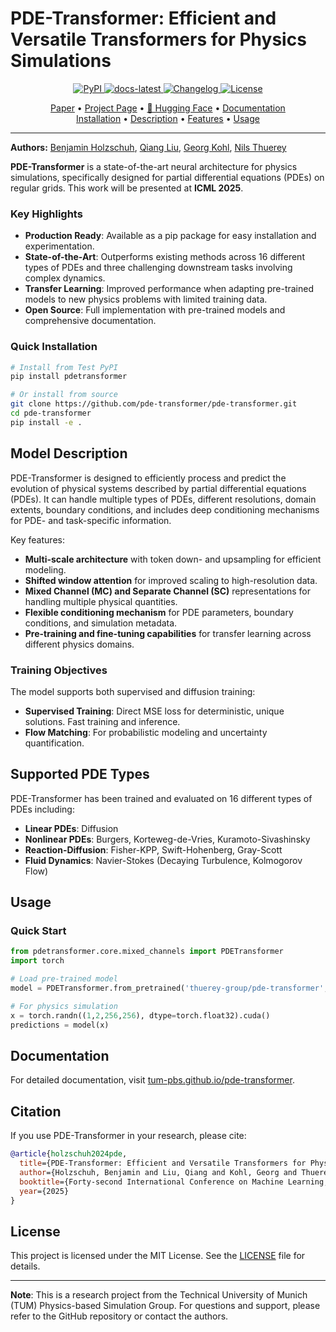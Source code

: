 # PDE-Transformer: Efficient and Versatile Transformers for Physics Simulations

<div align="center">

<p align="center">
<a href="https://pypi.org/project/pdetransformer/">
  <img src="https://img.shields.io/pypi/v/pretransformer.svg" alt="PyPI">
</a> 
<a href="https://tum-pbs.github.io/pde-transformer">
  <img src="https://img.shields.io/badge/docs-latest-green" alt="docs-latest">
</a>
<a href="https://github.com/ceyron/apebench/releases">
  <img src="https://img.shields.io/github/v/release/tum-pbs/pde-transformer?include_prereleases&label=changelog" alt="Changelog">
</a>
<a href="https://github.com/ceyron/apebench/blob/main/LICENSE.txt">
  <img src="https://img.shields.io/badge/license-MIT-blue" alt="License">
</a>
</p>

[Paper](https://arxiv.org/pdf/2505.24717.pdf) • 
[Project Page](https://tum-pbs.github.io/pde-transformer/landing.html) • 
[🤗 Hugging Face](https://huggingface.co/thuerey-group/pde-transformer) • 
[Documentation](https://tum-pbs.github.io/pde-transformer)
<br>
[Installation](#-quick-installation) •
[Description](#-model-description) •
[Features](#-key-highlights) •
[Usage](#-usage)

</div>

---

**Authors:** [Benjamin Holzschuh](), [Qiang Liu](), [Georg Kohl](), [Nils Thuerey](https://ge.in.tum.de/about/n-thuerey/)

**PDE-Transformer** is a state-of-the-art neural architecture for physics simulations, specifically designed for partial differential equations (PDEs) on regular grids. This work will be presented at **ICML 2025**.

### Key Highlights
- **Production Ready**: Available as a pip package for easy installation and experimentation.
- **State-of-the-Art**: Outperforms existing methods across 16 different types of PDEs and three challenging downstream tasks involving complex dynamics. 
- **Transfer Learning**: Improved performance when adapting pre-trained models to new physics problems with limited training data.
- **Open Source**: Full implementation with pre-trained models and comprehensive documentation.

### Quick Installation

```bash
# Install from Test PyPI
pip install pdetransformer

# Or install from source
git clone https://github.com/pde-transformer/pde-transformer.git
cd pde-transformer
pip install -e .
```

## Model Description

PDE-Transformer is designed to efficiently process and predict the evolution of physical systems described by partial differential equations (PDEs). It can handle multiple types of PDEs, different resolutions, domain extents, boundary conditions, 
and includes deep conditioning mechanisms for PDE- and task-specific information.

Key features:
- **Multi-scale architecture** with token down- and upsampling for efficient modeling.
- **Shifted window attention** for improved scaling to high-resolution data.
- **Mixed Channel (MC) and Separate Channel (SC)** representations for handling multiple physical quantities.
- **Flexible conditioning mechanism** for PDE parameters, boundary conditions, and simulation metadata.
- **Pre-training and fine-tuning capabilities** for transfer learning across different physics domains.

### Training Objectives

The model supports both supervised and diffusion training:

- **Supervised Training**: Direct MSE loss for deterministic, unique solutions. Fast training and inference. 
- **Flow Matching**: For probabilistic modeling and uncertainty quantification.

## Supported PDE Types

PDE-Transformer has been trained and evaluated on 16 different types of PDEs including:

- **Linear PDEs**: Diffusion
- **Nonlinear PDEs**: Burgers, Korteweg-de-Vries, Kuramoto-Sivashinsky
- **Reaction-Diffusion**: Fisher-KPP, Swift-Hohenberg, Gray-Scott
- **Fluid Dynamics**: Navier-Stokes (Decaying Turbulence, Kolmogorov Flow)

## Usage

### Quick Start

```python
from pdetransformer.core.mixed_channels import PDETransformer
import torch

# Load pre-trained model
model = PDETransformer.from_pretrained('thuerey-group/pde-transformer', subfolder='mc-s').cuda()

# For physics simulation
x = torch.randn((1,2,256,256), dtype=torch.float32).cuda()
predictions = model(x)
```

## Documentation

For detailed documentation, visit [tum-pbs.github.io/pde-transformer](https://tum-pbs.github.io/pde-transformer/).

## Citation

If you use PDE-Transformer in your research, please cite:

```bibtex
@article{holzschuh2024pde,
  title={PDE-Transformer: Efficient and Versatile Transformers for Physics Simulations},
  author={Holzschuh, Benjamin and Liu, Qiang and Kohl, Georg and Thuerey, Nils},
  booktitle={Forty-second International Conference on Machine Learning, {ICML} 2025, Vancouver, Canada, July 13-19, 2025},
  year={2025}
}
```

## License

This project is licensed under the MIT License. See the [LICENSE](LICENSE) file for details.

---

**Note**: This is a research project from the Technical University of Munich (TUM) Physics-based Simulation Group. 
For questions and support, please refer to the GitHub repository or contact the authors.
